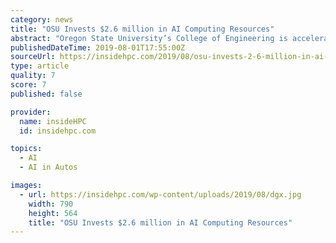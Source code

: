 ```yaml
---
category: news
title: "OSU Invests $2.6 million in AI Computing Resources"
abstract: "Oregon State University’s College of Engineering is accelerating its work in artificial intelligence, robotics, driverless vehicles and other areas by acquiring six advanced NVIDIA systems that give the college some of the most powerful computing ..."
publishedDateTime: 2019-08-01T17:55:00Z
sourceUrl: https://insidehpc.com/2019/08/osu-invests-2-6-million-in-ai-computing-resources/
type: article
quality: 7
score: 7
published: false

provider:
  name: insideHPC
  id: insidehpc.com

topics:
  - AI
  - AI in Autos

images:
  - url: https://insidehpc.com/wp-content/uploads/2019/08/dgx.jpg
    width: 790
    height: 564
    title: "OSU Invests $2.6 million in AI Computing Resources"
---
```

